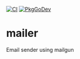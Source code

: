 [![CI](https://github.com/gomodules/mailer/actions/workflows/ci.yml/badge.svg)](https://github.com/gomodules/mailer/actions/workflows/ci.yml)
[![PkgGoDev](https://pkg.go.dev/badge/gomodules.xyz/mailer)](https://pkg.go.dev/gomodules.xyz/mailer)

# mailer

Email sender using mailgun
